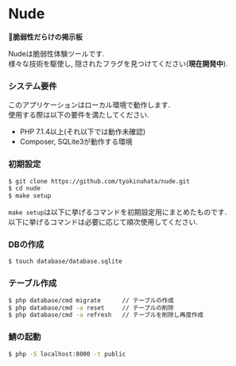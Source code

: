 # Nude
💩**脆弱性だらけの掲示板**

Nudeは脆弱性体験ツールです.  
様々な技術を駆使し, 隠されたフラグを見つけてください(**現在開発中**).

### システム要件

このアプリケーションはローカル環境で動作します.  
使用する際は以下の要件を満たしてください.

- PHP 7.1.4以上(それ以下では動作未確認)  
- Composer, SQLite3が動作する環境

### 初期設定

```bash
$ git clone https://github.com/tyokinuhata/nude.git
$ cd nude
$ make setup
```

`make setup`は以下に挙げるコマンドを初期設定用にまとめたものです.  
以下に挙げるコマンドは必要に応じて順次使用してください.

### DBの作成

```bash
$ touch database/database.sqlite
```

### テーブル作成

```bash
$ php database/cmd migrate      // テーブルの作成
$ php database/cmd -a reset     // テーブルの削除
$ php database/cmd -a refresh   // テーブルを削除し再度作成
```

### 鯖の起動

```bash
$ php -S localhost:8000 -t public
```
